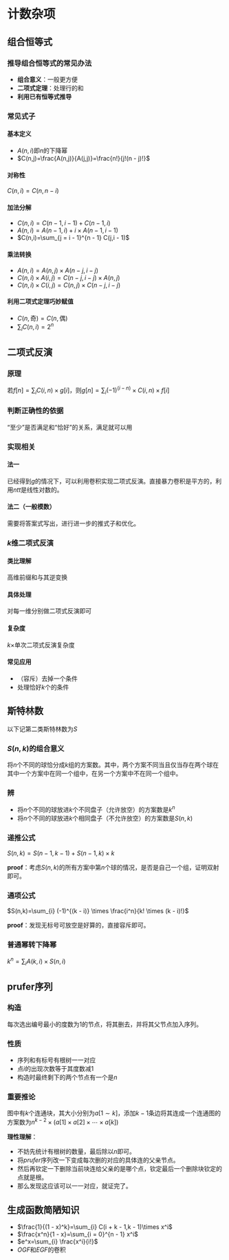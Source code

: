 # 计数杂项

## 组合恒等式
### 推导组合恒等式的常见办法
- **组合意义**：一般更方便
- **二项式定理**：处理行的和
- **利用已有恒等式推导**

### 常见式子
#### 基本定义
- $A(n,i)$即$n$的下降幂
- $C(n,j)=\frac{A(n,j)}{A(j,j)}=\frac{n!}{j!(n - j)!}$

#### 对称性
$C(n,i)=C(n,n - i)$

#### 加法分解
- $C(n,i)=C(n - 1,i - 1)+C(n - 1,i)$
- $A(n,i)=A(n - 1,i)+i\times A(n - 1,i - 1)$
- $C(n,i)=\sum_{j = i - 1}^{n - 1} C(j,i - 1)$

#### 乘法转换
- $A(n,i)=A(n,j)\times A(n - j,i - j)$
- $C(n,i)\times A(i,j)=C(n - j,i - j)\times A(n,j)$
- $C(n,i)\times C(i,j)=C(n,j)\times C(n - j,i - j)$

#### 利用二项式定理巧妙赋值
- $C(n,\text{奇}) = C(n,\text{偶})$
- $\sum_{i} C(n,i)=2^n$

## 二项式反演
### 原理
若$f[n]=\sum_{i} C(i,n)\times g[i]$，则$g[n]=\sum_{i} (-1)^{(i - n)}\times C(i,n)\times f[i]$

### 判断正确性的依据
“至少”是否满足和“恰好”的关系，满足就可以用

### 实现相关
#### 法一
已经得到$g$的情况下，可以利用卷积实现二项式反演。直接暴力卷积是平方的，利用$ntt$是线性对数的。

#### 法二（一般模数）
需要将答案式写出，进行进一步的推式子和优化。

### $k$维二项式反演
#### 类比理解
高维前缀和与其逆变换

#### 具体处理
对每一维分别做二项式反演即可

#### 复杂度
$k\times$单次二项式反演复杂度

#### 常见应用
- （容斥）去掉一个条件
- 处理恰好$k$个的条件

## 斯特林数
以下记第二类斯特林数为$S$

### $S(n,k)$的组合意义
将$n$个不同的球恰分成$k$组的方案数。其中，两个方案不同当且仅当存在两个球在其中一个方案中在同一个组中，在另一个方案中不在同一个组中。

### 辨
- 将$n$个不同的球放进$k$个不同盘子（允许放空）的方案数是$k^n$
- 将$n$个不同的球放进$k$个相同盘子（不允许放空）的方案数是$S(n,k)$

### 递推公式
$S(n,k)= S(n - 1,k - 1)+S(n - 1,k)\times k$

**proof**：考虑$S(n,k)$的所有方案中第$n$个球的情况，是否是自己一个组，证明双射即可。

### 通项公式
$S(n,k)=\sum_{i} (-1)^{(k - i)} \times \frac{i^n}{k! \times (k - i)!}$

**proof**：发现无标号可放空是好算的，直接容斥即可。

### 普通幂转下降幂
$k^n=\sum_{i} A(k,i)\times S(n,i)$

## prufer序列
### 构造
每次选出编号最小的度数为$1$的节点，将其删去，并将其父节点加入序列。

### 性质
- 序列和有标号有根树一一对应
- 点$i$的出现次数等于其度数减$1$
- 构造时最终剩下的两个节点有一个是$n$

### 重要推论
图中有$k$个连通块，其大小分别为$a[1\sim k]$，添加$k - 1$条边将其连成一个连通图的方案数为$n^{k - 2} \times (a[1]\times a[2]\times\cdots\times a[k])$

**理性理解**：
- 不妨先统计有根树的数量，最后除以$n$即可。
- 将$prufer$序列改一下变成每次删的对应的具体连的父亲节点。
- 然后再钦定一下删除当前块连给父亲的是哪个点，钦定最后一个删除块钦定的点就是根。
- 那么发现这应该可以一一对应，就证完了。

## 生成函数简陋知识
- $\frac{1}{(1 - x)^k}=\sum_{i} C(i + k - 1,k - 1)\times x^i$
- $\frac{x^n}{1 - x}=\sum_{i = 0}^{n - 1} x^i$
- $e^x=\sum_{i} \frac{x^i}{i!}$
- $OGF$和$EGF$的卷积